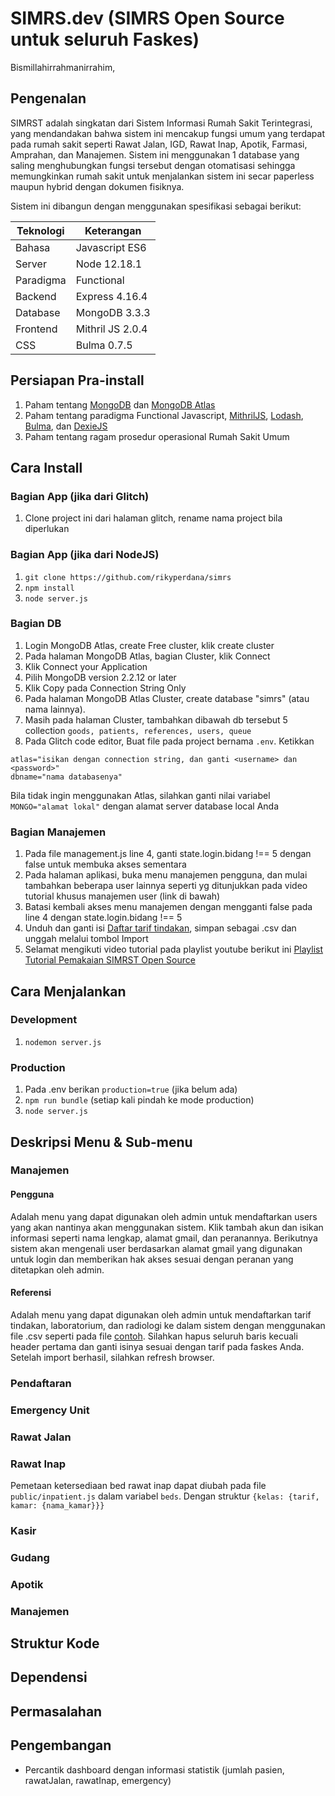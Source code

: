 # SIMRS.dev (SIMRS Open Source untuk seluruh Faskes)

Bismillahirrahmanirrahim,
## Pengenalan
SIMRST adalah singkatan dari Sistem Informasi Rumah Sakit Terintegrasi, yang mendandakan bahwa sistem ini mencakup fungsi umum yang terdapat pada rumah sakit seperti Rawat Jalan, IGD, Rawat Inap, Apotik, Farmasi, Amprahan, dan Manajemen. Sistem ini menggunakan 1 database yang saling menghubungkan fungsi tersebut dengan otomatisasi sehingga memungkinkan rumah sakit untuk menjalankan sistem ini secar paperless maupun hybrid dengan dokumen fisiknya.

Sistem ini dibangun dengan menggunakan spesifikasi sebagai berikut:

|Teknologi|Keterangan|
|--|--|
|Bahasa|Javascript ES6|
|Server|Node 12.18.1|
|Paradigma|Functional|
|Backend|Express 4.16.4|
|Database|MongoDB 3.3.3|
|Frontend|Mithril JS 2.0.4|
|CSS|Bulma 0.7.5|

## Persiapan Pra-install
1. Paham tentang [MongoDB](https://docs.mongodb.com/) dan [MongoDB Atlas](https://www.mongodb.com/cloud/atlas)
2. Paham tentang paradigma Functional Javascript, [MithrilJS](https://mithril.js.org/), [Lodash](https://lodash.com/docs/4.17.15), [Bulma](https://bulma.io/), dan [DexieJS](https://dexie.org/)
3. Paham tentang ragam prosedur operasional Rumah Sakit Umum

## Cara Install
### Bagian App (jika dari Glitch)
1. Clone project ini dari halaman glitch, rename nama project bila diperlukan

### Bagian App (jika dari NodeJS)
1. `git clone https://github.com/rikyperdana/simrs`
2. `npm install`
3. `node server.js`

### Bagian DB
1. Login MongoDB Atlas, create Free cluster, klik create cluster
2. Pada halaman MongoDB Atlas, bagian Cluster, klik Connect
3. Klik Connect your Application
4. Pilih MongoDB version 2.2.12 or later
5. Klik Copy pada Connection String Only
6. Pada halaman MongoDB Atlas Cluster, create database "simrs" (atau nama lainnya).
7. Masih pada halaman Cluster, tambahkan dibawah db tersebut 5 collection
    `goods, patients, references, users, queue`
8. Pada Glitch code editor, Buat file pada project bernama `.env`. Ketikkan
```
atlas="isikan dengan connection string, dan ganti <username> dan <password>"
dbname="nama databasenya"
```
Bila tidak ingin menggunakan Atlas, silahkan ganti nilai variabel `MONGO="alamat lokal"`
dengan alamat server database local Anda

### Bagian Manajemen
1. Pada file management.js line 4, ganti state.login.bidang !== 5 dengan false untuk membuka akses sementara
2. Pada halaman aplikasi, buka menu manajemen pengguna, dan mulai tambahkan beberapa user lainnya seperti yg ditunjukkan pada video tutorial khusus manajemen user (link di bawah)
3. Batasi kembali akses menu manajemen dengan mengganti false pada line 4 dengan state.login.bidang !== 5
4. Unduh dan ganti isi [Daftar tarif tindakan](https://docs.google.com/spreadsheets/d/1jtkgvq5SgWsljqtk0ZxkPW4fV-eZlAy5EjkzU41flSQ/edit?usp=sharing), simpan sebagai .csv dan unggah melalui tombol Import
5. Selamat mengikuti video tutorial pada playlist youtube berikut ini [Playlist Tutorial Pemakaian SIMRST Open Source](https://www.youtube.com/playlist?list=PL4oE8OvUySlyfGzQTu8kN9sPWWfcn_wSZ)

## Cara Menjalankan
### Development
1. `nodemon server.js`
### Production
1. Pada .env berikan `production=true` (jika belum ada)
2. `npm run bundle` (setiap kali pindah ke mode production)
3. `node server.js`

## Deskripsi Menu & Sub-menu

### Manajemen
#### Pengguna
Adalah menu yang dapat digunakan oleh admin untuk mendaftarkan users yang akan nantinya akan menggunakan sistem. Klik tambah akun dan isikan informasi seperti nama lengkap, alamat gmail, dan peranannya. Berikutnya sistem akan mengenali user berdasarkan alamat gmail yang digunakan untuk login dan memberikan hak akses sesuai dengan peranan yang ditetapkan oleh admin.
#### Referensi
Adalah menu yang dapat digunakan oleh admin untuk mendaftarkan tarif tindakan, laboratorium, dan radiologi ke dalam sistem dengan menggunakan file .csv seperti pada file [contoh](https://drive.google.com/open?id=1jtkgvq5SgWsljqtk0ZxkPW4fV-eZlAy5EjkzU41flSQ). Silahkan hapus seluruh baris kecuali header pertama dan ganti isinya sesuai dengan tarif pada faskes Anda. Setelah import berhasil, silahkan refresh browser.
### Pendaftaran
### Emergency Unit
### Rawat Jalan
### Rawat Inap
Pemetaan ketersediaan bed rawat inap dapat diubah pada file `public/inpatient.js` dalam variabel `beds`. Dengan struktur `{kelas: {tarif, kamar: {nama_kamar}}}`
### Kasir
### Gudang
### Apotik
### Manajemen

## Struktur Kode
## Dependensi
## Permasalahan
## Pengembangan
- Percantik dashboard dengan informasi statistik (jumlah pasien, rawatJalan, rawatInap, emergency)
